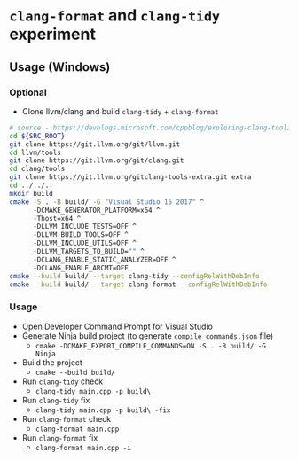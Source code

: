 # `clang-format` and `clang-tidy` experiment

## Usage (Windows)

### Optional

- Clone llvm/clang and build `clang-tidy` + `clang-format`

```bash
# source - https://devblogs.microsoft.com/cppblog/exploring-clang-tooling-part-1-extending-clang-tidy/
cd ${SRC_ROOT}
git clone https://git.llvm.org/git/llvm.git
cd llvm/tools
git clone https://git.llvm.org/git/clang.git
cd clang/tools
git clone https://git.llvm.org/gitclang-tools-extra.git extra
cd ../../..
mkdir build
cmake -S . -B build/ -G "Visual Studio 15 2017" ^
      -DCMAKE_GENERATOR_PLATFORM=x64 ^
      -Thost=x64 ^
      -DLLVM_INCLUDE_TESTS=OFF ^
      -DLLVM_BUILD_TOOLS=OFF ^
      -DLLVM_INCLUDE_UTILS=OFF ^
      -DLLVM_TARGETS_TO_BUILD="" ^
      -DCLANG_ENABLE_STATIC_ANALYZER=OFF ^
      -DCLANG_ENABLE_ARCMT=OFF
cmake --build build/ --target clang-tidy --configRelWithDebInfo
cmake --build build/ --target clang-format --configRelWithDebInfo
```

### Usage

- Open Developer Command Prompt for Visual Studio
- Generate Ninja build project (to generate `compile_commands.json` file)
  - `cmake -DCMAKE_EXPORT_COMPILE_COMMANDS=ON -S . -B build/ -G Ninja`
- Build the project
  - `cmake --build build/`
- Run `clang-tidy` check
  - `clang-tidy main.cpp -p build\`
- Run `clang-tidy` fix
  - `clang-tidy main.cpp -p build\ -fix`
- Run `clang-format` check
  - `clang-format main.cpp`
- Run `clang-format` fix
  - `clang-format main.cpp -i`
